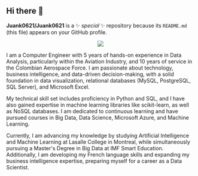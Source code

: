 ## Hi there 👋

**Juank0621/Juank0621** is a ✨ _special_ ✨ repository because its `README.md` (this file) appears on your GitHub profile.


<p align="center">
  <a href="https://skillicons.dev">
    <img src="https://skillicons.dev/icons?i=azure,py, sklearn, tensorflow, vscode, fastapi, ai&perline=3" />
  </a>
</p>

I am a Computer Engineer with 5 years of hands-on experience in Data Analysis, particularly within the Aviation Industry, and 10 years of service in the Colombian Aerospace Force. I am passionate about technology, business intelligence, and data-driven decision-making, with a solid foundation in data visualization, relational databases (MySQL, PostgreSQL, SQL Server), and Microsoft Excel.

My technical skill set includes proficiency in Python and SQL, and I have also gained expertise in machine learning libraries like scikit-learn, as well as NoSQL databases. I am dedicated to continuous learning and have pursued courses in Big Data, Data Science, Microsoft Azure, and Machine Learning.

Currently, I am advancing my knowledge by studying Artificial Intelligence and Machine Learning at Lasalle College in Montreal, while simultaneously pursuing a Master's Degree in Big Data at IMF Smart Education. Additionally, I am developing my French language skills and expanding my business intelligence expertise, preparing myself for a career as a Data Scientist.

